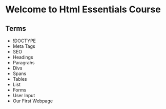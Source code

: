 # Welcome to Html Essentials Course

## Terms

- !DOCTYPE
- Meta Tags
- SEO
- Headings
- Paragrahs
- Divs
- Spans
- Tables
- List
- Forms
- User Input
- Our First Webpage